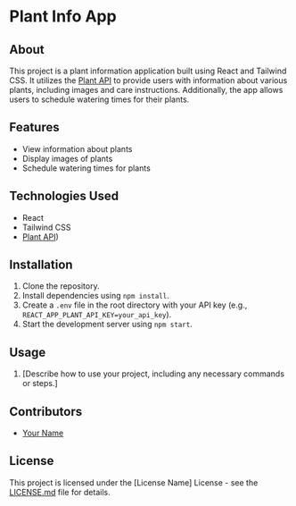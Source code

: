 # Plant Info App

## About

This project is a plant information application built using React and Tailwind CSS. It utilizes the [Plant API](https://www.plant.id/api) to provide users with information about various plants, including images and care instructions. Additionally, the app allows users to schedule watering times for their plants.

## Features

- View information about plants
- Display images of plants
- Schedule watering times for plants

## Technologies Used

- React
- Tailwind CSS
- [Plant API](https://perenual.com/docs/api))

## Installation

1. Clone the repository.
2. Install dependencies using `npm install`.
3. Create a `.env` file in the root directory with your API key (e.g., `REACT_APP_PLANT_API_KEY=your_api_key`).
4. Start the development server using `npm start`.

## Usage

1. [Describe how to use your project, including any necessary commands or steps.]

## Contributors

- [Your Name](https://github.com/your_username)

## License

This project is licensed under the [License Name] License - see the [LICENSE.md](LICENSE.md) file for details.

